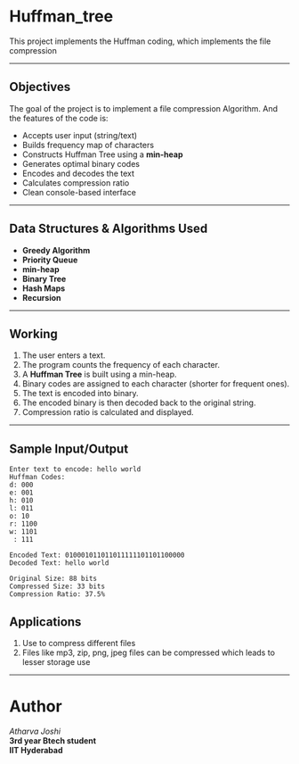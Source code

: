 # Huffman_tree
This project implements the Huffman coding, which implements the file compression

---

##  Objectives
The goal of the project is to implement a file compression Algorithm. And the features of the code is:
- Accepts user input (string/text)
- Builds frequency map of characters
- Constructs Huffman Tree using a **min-heap**
- Generates optimal binary codes
- Encodes and decodes the text
- Calculates compression ratio
- Clean console-based interface

---
## Data Structures & Algorithms Used

- **Greedy Algorithm**
- **Priority Queue**
- **min-heap**
- **Binary Tree**
- **Hash Maps**
- **Recursion**

---

## Working 
1. The user enters a text.
2. The program counts the frequency of each character.
3. A **Huffman Tree** is built using a min-heap.
4. Binary codes are assigned to each character (shorter for frequent ones).
5. The text is encoded into binary.
6. The encoded binary is then decoded back to the original string.
7. Compression ratio is calculated and displayed.

---
## Sample Input/Output

```text
Enter text to encode: hello world
Huffman Codes:
d: 000
e: 001
h: 010
l: 011
o: 10
r: 1100
w: 1101
 : 111

Encoded Text: 010001011011011111101101100000
Decoded Text: hello world

Original Size: 88 bits
Compressed Size: 33 bits
Compression Ratio: 37.5%
```

## Applications
1. Use to compress different files
2. Files like mp3, zip, png, jpeg files can be compressed which leads to lesser storage use

---
# Author
*Atharva Joshi* <br>
 **3rd year Btech student** <br>
 **IIT Hyderabad**
